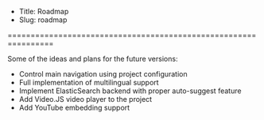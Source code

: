* Title: Roadmap
* Slug: roadmap

================================================================

Some of the ideas and plans for the future versions:

* Control main navigation using project configuration
* Full implementation of multilingual support
* Implement ElasticSearch backend with proper auto-suggest feature
* Add Video.JS video player to the project
* Add YouTube embedding support